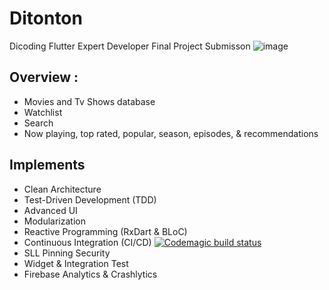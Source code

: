 # Ditonton

Dicoding Flutter Expert Developer Final Project Submisson
![image](https://user-images.githubusercontent.com/61783074/206018977-f5d2f9e2-43f7-4545-889a-13dcb8037166.png)

## Overview :
- Movies and Tv Shows database
- Watchlist
- Search
- Now playing, top rated, popular, season, episodes, & recommendations

## Implements
- Clean Architecture
- Test-Driven Development (TDD)
- Advanced UI
- Modularization
- Reactive Programming (RxDart & BLoC)
- Continuous Integration (CI/CD) [![Codemagic build status](https://api.codemagic.io/apps/638b23dc7f68e3862f7c248f/638b23dc7f68e3862f7c248e/status_badge.svg)](https://codemagic.io/apps/638b23dc7f68e3862f7c248f/638b23dc7f68e3862f7c248e/latest_build)
- SLL Pinning Security
- Widget & Integration Test
- Firebase Analytics & Crashlytics

